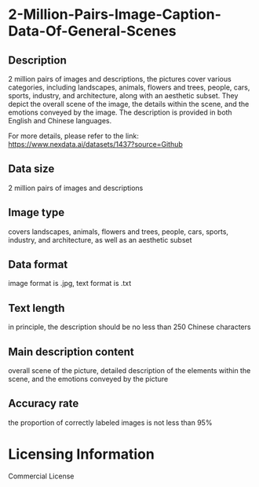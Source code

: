 # 2-Million-Pairs-Image-Caption-Data-Of-General-Scenes

## Description
2 million pairs of images and descriptions, the pictures cover various categories, including landscapes, animals, flowers and trees, people, cars, sports, industry, and architecture, along with an aesthetic subset. They depict the overall scene of the image, the details within the scene, and the emotions conveyed by the image. The description is provided in both English and Chinese languages.

For more details, please refer to the link: https://www.nexdata.ai/datasets/1437?source=Github


## Data size
2 million pairs of images and descriptions
## Image type
covers landscapes, animals, flowers and trees, people, cars, sports, industry, and architecture, as well as an aesthetic subset
## Data format
image format is .jpg, text format is .txt
## Text length
in principle, the description should be no less than 250 Chinese characters
## Main description content
overall scene of the picture, detailed description of the elements within the scene, and the emotions conveyed by the picture
## Accuracy rate
the proportion of correctly labeled images is not less than 95%

# Licensing Information
Commercial License
